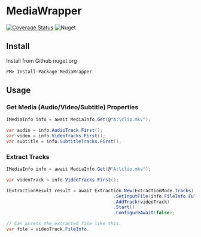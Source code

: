 # MediaWrapper

[![Coverage Status](https://coveralls.io/repos/github/jgozner/MediaWrapper/badge.svg?branch=master)](https://coveralls.io/github/jgozner/MediaWrapper?branch=master)  ![Nuget](https://img.shields.io/nuget/v/MediaWrapper) 

## Install

Install from Github nuget.org 

```xml
PM> Install-Package MediaWrapper
```

## Usage

### Get Media (Audio/Video/Subtitle) Properties
```csharp
IMediaInfo info = await MediaInfo.Get(@"A:\clip.mkv");

var audio = info.AudioTrack.First();
var video = info.VideoTracks.First();
var subtitle = info.SubtitleTracks.First();
```

### Extract Tracks
```csharp
IMediaInfo info = await MediaInfo.Get(@"A:\clip.mkv");

var videoTrack = info.VideoTracks.First();

IExtractionResult result = await Extraction.New(ExtractionMode.Tracks)
                                        .SetInputFile(info.FileInfo.FullName)
                                        .AddTrack(videoTrack)
                                        .Start()
                                        .ConfigureAwait(false);

// Can access the extracted file like this.
var file = videoTrack.FileInfo. 
```